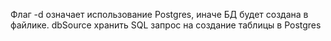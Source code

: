 Флаг -d означает использование Postgres, иначе БД будет создана в файлике.
dbSource хранить SQL запрос на создание таблицы в Postgres

